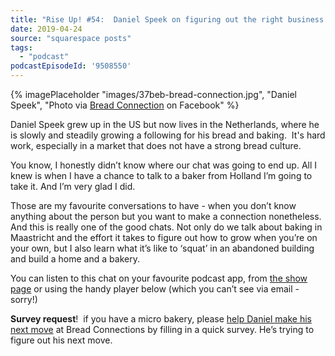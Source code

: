 ```yaml
---
title: "Rise Up! #54:  Daniel Speek on figuring out the right business model for his Dutch micro-bakery"
date: 2019-04-24
source: "squarespace posts"
tags: 
  - "podcast"
podcastEpisodeId: '9508550'
---
```


{% imagePlaceholder "images/37beb-bread-connection.jpg", "Daniel Speek", "Photo via [Bread Connection](https://www.facebook.com/breadconnection.nl/) on Facebook" %}


Daniel Speek grew up in the US but now lives in the Netherlands, where he is slowly and steadily growing a following for his bread and baking.  It's hard work, especially in a market that does not have a strong bread culture.

You know, I honestly didn’t know where our chat was going to end up. All I knew is when I have a chance to talk to a baker from Holland I’m going to take it. And I’m very glad I did.

Those are my favourite conversations to have - when you don’t know anything about the person but you want to make a connection nonetheless. And this is really one of the good chats. Not only do we talk about baking in Maastricht and the effort it takes to figure out how to grow when you’re on your own, but I also learn what it’s like to ‘squat’ in an abandoned building and build a home and a bakery.

You can listen to this chat on your favourite podcast app, from [the show page](http://riseuppod.com/rise-up-54-daniel-speek) or using the handy player below (which you can’t see via email - sorry!)

**Survey request**!  if you have a micro bakery, please [help Daniel make his next move](https://docs.google.com/forms/d/e/1FAIpQLSfOJvlbfVAumdh1Mm4YJ4MoWzLg-uSqL0uGadeYpWlrnBu7IA/viewform?usp=sf_link) at Bread Connections by filling in a quick survey. He’s trying to figure out his next move.

